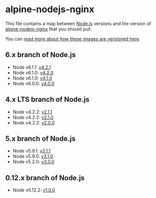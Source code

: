 # alpine-nodejs-nginx

This file contains a map between [Node.js][nodejs] versions and the version of [alpine-nodejs-nginx][alpinenodejsnginx] that you should pull.

You can [read more about how these images are versioned here](https://github.com/smebberson/docker-alpine#versioning).

## 6.x branch of Node.js

- Node v6.1.1: [v4.2.1](VERSIONS.md#v421)
- Node v6.1.0: [v4.2.0](VERSIONS.md#v420)
- Node v6.1.0: [v4.1.0](VERSIONS.md#v410)
- Node v6.0.0: [v4.0.0](VERSIONS.md#v400)

## 4.x LTS branch of Node.js

- Node v4.2.2: [v2.1.1](VERSIONS.md#v211)
- Node v4.2.2: [v2.1.0](VERSIONS.md#v210)
- Node v4.2.2: [v2.0.0](VERSIONS.md#v200)

## 5.x branch of Node.js

- Node v5.9.1: [v3.1.1](VERSIONS.md#v311)
- Node v5.9.0: [v3.1.0](VERSIONS.md#v310)
- Node v5.2.0: [v3.0.0](VERSIONS.md#v300)

## 0.12.x branch of Node.js

- Node v0.12.2: [v1.0.0](VERSIONS.md#v100)

[nodejs]: https://nodejs.org/en/
[alpinenodejsnginx]: https://github.com/smebberson/docker-alpine/tree/master/alpine-nodejs-nginx
